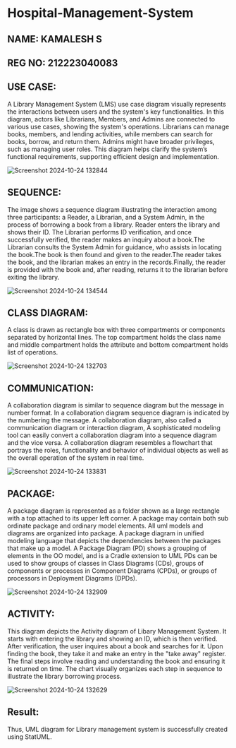 # Hospital-Management-System
## NAME: KAMALESH S
## REG NO: 212223040083
## USE CASE:
A Library Management System (LMS) use case diagram visually represents the interactions between users and the system's key functionalities. In this diagram, actors like Librarians, Members, and Admins are connected to various use cases, showing the system's operations. Librarians can manage books, members, and lending activities, while members can search for books, borrow, and return them. Admins might have broader privileges, such as managing user roles. This diagram helps clarify the system’s functional requirements, supporting efficient design and implementation.


![Screenshot 2024-10-24 132844](https://github.com/user-attachments/assets/43784fd1-4546-400d-b91e-301954f22b49)

## SEQUENCE:
The image shows a sequence diagram illustrating the interaction among three participants: a Reader, a Librarian, and a System Admin, in the process of borrowing a book from a library. Reader enters the library and shows their ID. The Librarian performs ID verification, and once successfully verified, the reader makes an inquiry about a book.The Librarian consults the System Admin for guidance, who assists in locating the book.The book is then found and given to the reader.The reader takes the book, and the librarian makes an entry in the records.Finally, the reader is provided with the book and, after reading, returns it to the librarian before exiting the library.


![Screenshot 2024-10-24 134544](https://github.com/user-attachments/assets/4a545d37-f43e-480f-810f-65cf968ded67)

## CLASS DIAGRAM:
A class is drawn as rectangle box with three compartments or components separated by horizontal lines. The top compartment holds the class name and middle compartment holds the attribute and bottom compartment holds list of operations.


![Screenshot 2024-10-24 132703](https://github.com/user-attachments/assets/1d710ff3-cb3f-4dc4-b635-eca0be9c6063)

## COMMUNICATION:
A collaboration diagram is similar to sequence diagram but the message in number format. In a collaboration diagram sequence diagram is indicated by the numbering the message. A collaboration diagram, also called a communication diagram or interaction diagram, A sophisticated modeling tool can easily convert a collaboration diagram into a sequence diagram and the vice versa. A collaboration diagram resembles a flowchart that portrays the roles, functionality and behavior of individual objects as well as the overall operation of the system in real time.


![Screenshot 2024-10-24 133831](https://github.com/user-attachments/assets/c3e2fb89-eb47-49af-bd5b-3a2890d535f7)

## PACKAGE:
A package diagram is represented as a folder shown as a large rectangle with a top attached to its upper left corner. A package may contain both sub ordinate package and ordinary model elements. All uml models and diagrams are organized into package. A package diagram in unified modeling language that depicts the dependencies between the packages that make up a model. A Package Diagram (PD) shows a grouping of elements in the OO model, and is a Cradle extension to UML PDs can be used to show groups of classes in Class Diagrams (CDs), groups of components or processes in Component Diagrams (CPDs), or groups of processors in Deployment Diagrams (DPDs).


![Screenshot 2024-10-24 132909](https://github.com/user-attachments/assets/2de72a81-26f1-4113-a7c0-88107fe60927)

## ACTIVITY:
This diagram depicts the Activity diagram of Libary Management System. It starts with entering the library and showing an ID, which is then verified. After verification, the user inquires about a book and searches for it. Upon finding the book, they take it and make an entry in the "take away" register. The final steps involve reading and understanding the book and ensuring it is returned on time. The chart visually organizes each step in sequence to illustrate the library borrowing process.


![Screenshot 2024-10-24 132629](https://github.com/user-attachments/assets/ea4fc474-2f37-413c-86b3-5429eff906de)
## Result:
Thus, UML diagram for Library management system is successfully created using StatUML.

